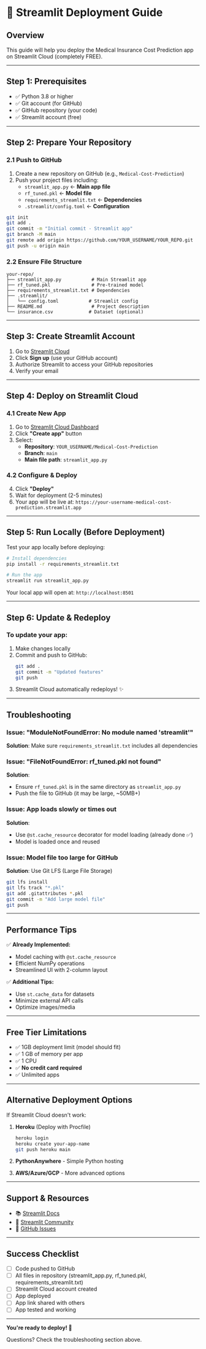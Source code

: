 # 🚀 Streamlit Deployment Guide

## Overview
This guide will help you deploy the Medical Insurance Cost Prediction app on Streamlit Cloud (completely FREE).

---

## Step 1: Prerequisites
- ✅ Python 3.8 or higher
- ✅ Git account (for GitHub)
- ✅ GitHub repository (your code)
- ✅ Streamlit account (free)

---

## Step 2: Prepare Your Repository

### 2.1 Push to GitHub
1. Create a new repository on GitHub (e.g., `Medical-Cost-Prediction`)
2. Push your project files including:
   - `streamlit_app.py` ← **Main app file**
   - `rf_tuned.pkl` ← **Model file**
   - `requirements_streamlit.txt` ← **Dependencies**
   - `.streamlit/config.toml` ← **Configuration**

```bash
git init
git add .
git commit -m "Initial commit - Streamlit app"
git branch -M main
git remote add origin https://github.com/YOUR_USERNAME/YOUR_REPO.git
git push -u origin main
```

### 2.2 Ensure File Structure
```
your-repo/
├── streamlit_app.py           # Main Streamlit app
├── rf_tuned.pkl               # Pre-trained model
├── requirements_streamlit.txt # Dependencies
├── .streamlit/
│   └── config.toml           # Streamlit config
├── README.md                  # Project description
└── insurance.csv             # Dataset (optional)
```

---

## Step 3: Create Streamlit Account

1. Go to [Streamlit Cloud](https://streamlit.io/cloud)
2. Click **Sign up** (use your GitHub account)
3. Authorize Streamlit to access your GitHub repositories
4. Verify your email

---

## Step 4: Deploy on Streamlit Cloud

### 4.1 Create New App
1. Go to [Streamlit Cloud Dashboard](https://share.streamlit.io/)
2. Click **"Create app"** button
3. Select:
   - **Repository**: `YOUR_USERNAME/Medical-Cost-Prediction`
   - **Branch**: `main`
   - **Main file path**: `streamlit_app.py`

### 4.2 Configure & Deploy
4. Click **"Deploy"**
5. Wait for deployment (2-5 minutes)
6. Your app will be live at: `https://your-username-medical-cost-prediction.streamlit.app`

---

## Step 5: Run Locally (Before Deployment)

Test your app locally before deploying:

```bash
# Install dependencies
pip install -r requirements_streamlit.txt

# Run the app
streamlit run streamlit_app.py
```

Your local app will open at: `http://localhost:8501`

---

## Step 6: Update & Redeploy

### To update your app:
1. Make changes locally
2. Commit and push to GitHub:
   ```bash
   git add .
   git commit -m "Updated features"
   git push
   ```
3. Streamlit Cloud automatically redeploys! ✨

---

## Troubleshooting

### Issue: "ModuleNotFoundError: No module named 'streamlit'"
**Solution**: Make sure `requirements_streamlit.txt` includes all dependencies

### Issue: "FileNotFoundError: rf_tuned.pkl not found"
**Solution**: 
- Ensure `rf_tuned.pkl` is in the same directory as `streamlit_app.py`
- Push the file to GitHub (it may be large, ~50MB+)

### Issue: App loads slowly or times out
**Solution**: 
- Use `@st.cache_resource` decorator for model loading (already done ✅)
- Model is loaded once and reused

### Issue: Model file too large for GitHub
**Solution**: Use Git LFS (Large File Storage)
```bash
git lfs install
git lfs track "*.pkl"
git add .gitattributes *.pkl
git commit -m "Add large model file"
git push
```

---

## Performance Tips

✅ **Already Implemented:**
- Model caching with `@st.cache_resource`
- Efficient NumPy operations
- Streamlined UI with 2-column layout

✅ **Additional Tips:**
- Use `st.cache_data` for datasets
- Minimize external API calls
- Optimize images/media

---

## Free Tier Limitations

- ✅ 1GB deployment limit (model should fit)
- ✅ 1 GB of memory per app
- ✅ 1 CPU
- ✅ **No credit card required**
- ✅ Unlimited apps

---

## Alternative Deployment Options

If Streamlit Cloud doesn't work:

1. **Heroku** (Deploy with Procfile)
   ```bash
   heroku login
   heroku create your-app-name
   git push heroku main
   ```

2. **PythonAnywhere** - Simple Python hosting

3. **AWS/Azure/GCP** - More advanced options

---

## Support & Resources

- 📚 [Streamlit Docs](https://docs.streamlit.io/)
- 💬 [Streamlit Community](https://discuss.streamlit.io/)
- 🐛 [GitHub Issues](https://github.com/streamlit/streamlit/issues)

---

## Success Checklist

- [ ] Code pushed to GitHub
- [ ] All files in repository (streamlit_app.py, rf_tuned.pkl, requirements_streamlit.txt)
- [ ] Streamlit Cloud account created
- [ ] App deployed
- [ ] App link shared with others
- [ ] App tested and working

---

**You're ready to deploy! 🎉**

Questions? Check the troubleshooting section above.